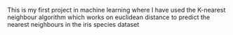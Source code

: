 This is my first project in machine learning where I have used the K-nearest neighbour algorithm which works on euclidean distance to predict the nearest neighbours in the iris species dataset
